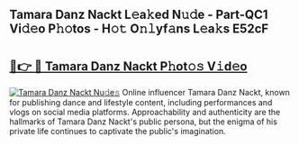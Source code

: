## Tamara Danz Nackt L𝚎a𝚔ed N𝚞𝚍e - Part-QC1 Vi𝚍𝚎o P𝚑𝚘tos - H𝚘𝚝 O𝚗𝚕yf𝚊ns L𝚎a𝚔s E52cF

# <h2><a href="http://kfajs11.oniu.top/?m=Tamara+Danz+Nackt">🔗👉 🔴 Tamara Danz Nackt P𝚑ot𝚘𝚜 V𝚒d𝚎o</a></h2>

[![Tamara Danz Nackt Nu𝚍e𝚜](https://i.imgur.com/0qMVB7G.gif)](http://kfajs11.oniu.top/?m=Tamara+Danz+Nackt)
Online influencer Tamara Danz Nackt, known for publishing dance and lifestyle content, including performances and vlogs on social media platforms. Approachability and authenticity are the hallmarks of Tamara Danz Nackt's public persona, but the enigma of his private life continues to captivate the public's imagination.  
